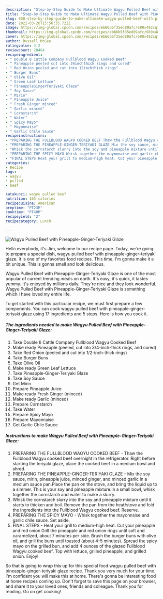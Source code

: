 ```yaml
---
description: "Step-by-Step Guide to Make Ultimate Wagyu Pulled Beef with Pineapple-Ginger-Teriyaki Glaze"
title: "Step-by-Step Guide to Make Ultimate Wagyu Pulled Beef with Pineapple-Ginger-Teriyaki Glaze"
slug: 950-step-by-step-guide-to-make-ultimate-wagyu-pulled-beef-with-pineapple-ginger-teriyaki-glaze
date: 2022-03-26T15:56:35.722Z
image: https://img-global.cpcdn.com/recipes/eb66b5f35ed89afc/680x482cq70/wagyu-pulled-beef-with-pineapple-ginger-teriyaki-glaze-recipe-main-photo.jpg
thumbnail: https://img-global.cpcdn.com/recipes/eb66b5f35ed89afc/680x482cq70/wagyu-pulled-beef-with-pineapple-ginger-teriyaki-glaze-recipe-main-photo.jpg
cover: https://img-global.cpcdn.com/recipes/eb66b5f35ed89afc/680x482cq70/wagyu-pulled-beef-with-pineapple-ginger-teriyaki-glaze-recipe-main-photo.jpg
author: Russell McGee
ratingvalue: 4.2
reviewcount: 28464
recipeingredient:
- " Double 8 Cattle Company Fullblood Wagyu Cooked Beef"
- " Pineapple peeled cut into 34inchthick rings and cored"
- " Red Onion peeled and cut into 12inchthick rings"
- " Burger Buns"
- " Olive Oil"
- " Green Leaf Lettuce"
- " PineappleGingerTeriyaki Glaze"
- " Soy Sauce"
- " Mirin"
- " Pineapple Juice"
- " Fresh Ginger minced"
- " Garlic minced"
- " Cornstarch"
- " Water"
- " Spicy Mayo"
- " Mayonnaise"
- " Garlic Chile Sauce"
recipeinstructions:
- "PREPARING THE FULLBLOOD WAGYU COOKED BEEF Thaw the Fullblood Wagyu cooked beef overnight in the refrigerator. Right before starting the teriyaki glaze, place the cooked beef in a medium bowl and shred."
- "PREPARING THE PINEAPPLE-GINGER-TERIYAKI GLAZE Mix the soy sauce, mirin, pineapple juice, minced ginger, and minced garlic in a medium sauce pan.Place the pan on the stove, and bring the liquid up to a simmer. This is your soy and pineapple mixture.In a small bowl, whisk together the cornstarch and water to make a slurry."
- "Whisk the cornstarch slurry into the soy and pineapple mixture until it starts to thicken and boil. Remove the pan from the heat/stove and fold the ingredients into the Fullblood Wagyu cooked beef. Reserve."
- "PREPARING THE SPICY MAYO Whisk together the mayonnaise and garlic chile sauce. Set aside."
- "FINAL STEPS Heat your grill to medium-high heat. Cut your pineapple and red onion.Grill the pineapple and red onion rings until soft and caramelized, about 7 minutes per side. Brush the burger buns with olive oil, and grill the buns until toasted (about 4-5 minutes). Spread the spicy mayo on the grilled bun, and add 4 ounces of the glazed Fullblood Wagyu cooked beef. Top with lettuce, grilled pineapple, and grilled onion. Enjoy!"
categories:
- Recipe
tags:
- wagyu
- pulled
- beef

katakunci: wagyu pulled beef 
nutrition: 105 calories
recipecuisine: American
preptime: "PT23M"
cooktime: "PT40M"
recipeyield: "2"
recipecategory: Lunch

---
```



![Wagyu Pulled Beef with Pineapple-Ginger-Teriyaki Glaze](https://img-global.cpcdn.com/recipes/eb66b5f35ed89afc/680x482cq70/wagyu-pulled-beef-with-pineapple-ginger-teriyaki-glaze-recipe-main-photo.jpg)

Hello everybody, it's Jim, welcome to our recipe page. Today, we're going to prepare a special dish, wagyu pulled beef with pineapple-ginger-teriyaki glaze. It is one of my favorites food recipes. This time, I'm gonna make it a bit unique. This is gonna smell and look delicious.



Wagyu Pulled Beef with Pineapple-Ginger-Teriyaki Glaze is one of the most popular of current trending meals on earth. It's easy, it's quick, it tastes yummy. It's enjoyed by millions daily. They're nice and they look wonderful. Wagyu Pulled Beef with Pineapple-Ginger-Teriyaki Glaze is something which I have loved my entire life.


To get started with this particular recipe, we must first prepare a few components. You can cook wagyu pulled beef with pineapple-ginger-teriyaki glaze using 17 ingredients and 5 steps. Here is how you cook it.

<!--inarticleads1-->

##### The ingredients needed to make Wagyu Pulled Beef with Pineapple-Ginger-Teriyaki Glaze:

1. Take  Double 8 Cattle Company Fullblood Wagyu Cooked Beef
1. Make ready  Pineapple (peeled, cut into 3/4-inch-thick rings, and cored)
1. Take  Red Onion (peeled and cut into 1/2-inch-thick rings)
1. Take  Burger Buns
1. Take  Olive Oil
1. Make ready  Green Leaf Lettuce
1. Take  Pineapple-Ginger-Teriyaki Glaze
1. Take  Soy Sauce
1. Get  Mirin
1. Prepare  Pineapple Juice
1. Make ready  Fresh Ginger (minced)
1. Make ready  Garlic (minced)
1. Prepare  Cornstarch
1. Take  Water
1. Prepare  Spicy Mayo
1. Prepare  Mayonnaise
1. Get  Garlic Chile Sauce




<!--inarticleads2-->

##### Instructions to make Wagyu Pulled Beef with Pineapple-Ginger-Teriyaki Glaze:

1. PREPARING THE FULLBLOOD WAGYU COOKED BEEF - Thaw the Fullblood Wagyu cooked beef overnight in the refrigerator. Right before starting the teriyaki glaze, place the cooked beef in a medium bowl and shred.
1. PREPARING THE PINEAPPLE-GINGER-TERIYAKI GLAZE - Mix the soy sauce, mirin, pineapple juice, minced ginger, and minced garlic in a medium sauce pan.Place the pan on the stove, and bring the liquid up to a simmer. This is your soy and pineapple mixture.In a small bowl, whisk together the cornstarch and water to make a slurry.
1. Whisk the cornstarch slurry into the soy and pineapple mixture until it starts to thicken and boil. Remove the pan from the heat/stove and fold the ingredients into the Fullblood Wagyu cooked beef. Reserve.
1. PREPARING THE SPICY MAYO - Whisk together the mayonnaise and garlic chile sauce. Set aside.
1. FINAL STEPS - Heat your grill to medium-high heat. Cut your pineapple and red onion.Grill the pineapple and red onion rings until soft and caramelized, about 7 minutes per side. Brush the burger buns with olive oil, and grill the buns until toasted (about 4-5 minutes). Spread the spicy mayo on the grilled bun, and add 4 ounces of the glazed Fullblood Wagyu cooked beef. Top with lettuce, grilled pineapple, and grilled onion. Enjoy!




So that is going to wrap this up for this special food wagyu pulled beef with pineapple-ginger-teriyaki glaze recipe. Thank you very much for your time. I'm confident you will make this at home. There's gonna be interesting food at home recipes coming up. Don't forget to save this page on your browser, and share it to your loved ones, friends and colleague. Thank you for reading. Go on get cooking!
